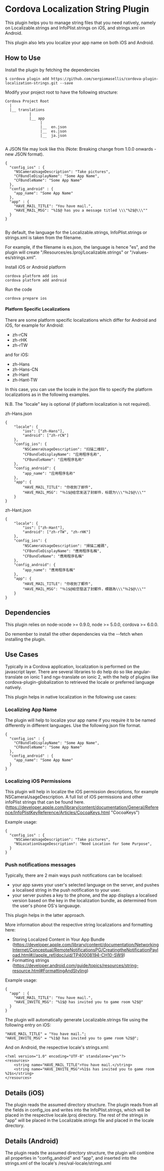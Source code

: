 # Cordova Localization String Plugin

This plugin helps you to manage string files that you need natively, namely on Localizable.strings and InfoPlist.strings on iOS, and strings.xml on Android.

This plugin also lets you localize your app name on both iOS and Android.


## How to Use

    
Install the plugin by fetching the dependencies

    $ cordova plugin add https://github.com/sergiomasellis/cordova-plugin-localization-strings.git --save
    

Modify your project root to have the following structure:

```
Cordova Project Root
  |
  |__ translations
           |
           |__ app
                |
                |__  en.json
                |__  es.json
                |__  ja.json
                
```

A JSON file may look like this  (Note: Breaking change from 1.0.0 onwards - new JSON format).
```
{
  "config_ios" : {
    "NSCameraUsageDescription": "Take pictures",
    "CFBundleDisplayName": "Some App Name",
    "CFBundleName": "Some App Name"
  },
  "config_android" : {
    "app_name": "Some App Name"
  },
  "app" : {
    "HAVE_MAIL_TITLE": "You have mail.",
    "HAVE_MAIL_MSG": "%1$@ has you a message titled \\\"%2$@\\\""
  }
}


```
By default, the language for the Localizable.strings, InfoPlist.strings or strings.xml is taken from the filename.  

For example, if the filename is es.json,  the language is hence "es", and the plugin will create "/Resources/es.lproj/Localizable.strings" or "/values-es/strings.xml".

Install iOS or Android platform

    cordova platform add ios
    cordova platform add android
    
Run the code

    cordova prepare ios 

#### Platform Specific Localizations

There are some platform specific localizations which differ for Android and iOS, for example for Android:
- zh-rCN
- zh-rHK
- zh-rTW
                                                   
and for iOS:
- zh-Hans
- zh-Hans-CN
- zh-Hant
- zh-Hant-TW

In this case, you can use the locale in the json file to specify the platform localizations as in the following examples.  

N.B.  The "locale" key is optional (if platform localization is not required).

zh-Hans.json
```
{
	"locale": {
		"ios": ["zh-Hans"],
		"android": ["zh-rCN"]
	},
	"config_ios": {
		"NSCameraUsageDescription": "扫描二维码",
		"CFBundleDisplayName": "应用程序名称",
		"CFBundleName": "应用程序名称"
	},
	"config_android": {
		"app_name": "应用程序名称"
	},
	"app": {
		"HAVE_MAIL_TITLE": "你收到了邮件",
		"HAVE_MAIL_MSG": "％1$@给您发送了封邮件，标题为\\\"％2$@\\\""
	}
}

```

zh-Hant.json
```
{
	"locale": {
		"ios": ["zh-Hant"],
		"android": ["zh-rTW", "zh-rHK"]
	},
	"config_ios": {
		"NSCameraUsageDescription": "掃描二維碼",
		"CFBundleDisplayName": "應用程序名稱",
		"CFBundleName": "應用程序名稱"
	},
	"config_android": {
		"app_name": "應用程序名稱"
	},
	"app": {
		"HAVE_MAIL_TITLE": "你收到了郵件",
		"HAVE_MAIL_MSG": "％1$@給您發送了封郵件，標題為\\\"％2$@\\\""
	}
}
```

## Dependencies

This plugin relies on node-xcode >= 0.9.0, node >= 5.0.0, cordova >= 6.0.0.

Do remember to install the other dependencies via the --fetch when installing the plugin.

## Use Cases

Typically in a Cordova application, localization is performed on the javascript layer.  There are several libraries to do help do so like angular-translate on ionic 1 and ngx-translate on ionic 2, with the help of plugins like cordova-plugin-globalization to retrieved the locale or preferred language natively.

This plugin helps in native localization in the following use cases:

### Localizing App Name

The plugin will help to localize your app name if you require it to be named differently in different languages.  Use the following json file format.

```
{
  "config_ios" : {
    "CFBundleDisplayName": "Some App Name",
    "CFBundleName": "Some App Name"
  },
  "config_android" : {
    "app_name": "Some App Name"
  }
}

```
### Localizing iOS Permissions

This plugin will help in localize the iOS permission descriptions, for example NSCameraUsageDescription.  A full list of iOS permissions and other infoPlist strings that can be found here. (https://developer.apple.com/library/content/documentation/General/Reference/InfoPlistKeyReference/Articles/CocoaKeys.html "CocoaKeys")

Example usage:

```
{
  "config_ios" : {
    "NSCameraUsageDescription": "Take pictures",
    "NSLocationUsageDescription": "Need Location for Some Purpose",
  }
}

```

### Push notifications messages 

Typically, there are 2 main ways push notifications can be localised:
* your app saves your user's selected language on the server, and pushes a localised string in the push notification to your user.
* your server pushes a key to the phone, and the app displays a localised version based on the key in the localization bundle, as determined from the user's phone OS's languauge.

This plugin helps in the latter approach.

More information about the respective string localizations and formatting here:

* Storing Localized Content in Your App Bundle (https://developer.apple.com/library/content/documentation/NetworkingInternet/Conceptual/RemoteNotificationsPG/CreatingtheNotificationPayload.html#//apple_ref/doc/uid/TP40008194-CH10-SW9)
* Formatting strings (https://developer.android.com/guide/topics/resources/string-resource.html#FormattingAndStyling)


Example usage:

```
{
  "app" : {
    "HAVE_MAIL_TITLE": "You have mail.",
    "HAVE_INVITE_MSG": "%1$@ has invited you to game room %2$@"
  }
}

```

The plugin will automatically generate Localizable.strings file using the following entry on iOS:
```
"HAVE_MAIL_TITLE" = "You have mail.";
"HAVE_INVITE_MSG" = "%1$@ has invited you to game room %2$@";
```

And on Android, the respective locale's strings.xml:
```
<?xml version="1.0" encoding="UTF-8" standalone="yes"?>
<resources>
    <string name="HAVE_MAIL_TITLE">You have mail.</string>
    <string name="HAVE_INVITE_MSG">%1$s has invited you to game room %2$s</string>
</resources>
```

## Details (iOS)

The plugin reads the assumed directory structure.  The plugin reads from all the fields in config_ios and writes into the InfoPlist.strings, which will be placed in the respective locale.lproj directory.   The rest of the strings in "app" will be placed in the Localizable.strings file and placed in the locale directory. 

## Details (Android)

The plugin reads the assumed directory structure, the plugin will combine all properties in "config_android" and "app", and inserted into the strings.xml of the locale's  /res/val-locale/strings.xml 
